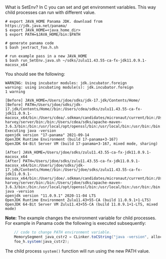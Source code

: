 What is SetEnv?
In C you can set and get environment variables. This way child processes can run with different value.

```shell
# export JAVA_HOME Panama JDK. download from https://jdk.java.net/panama/ 
$ export JAVA_HOME=<java_home_dir>
$ export PATH=$JAVA_HOME/bin:$PATH

# generate panama code
$ bash jextract_foo.h.sh

# run example pass in a new JAVA_HOME 
$ bash run_SetEnv.java.sh ~/sdks/zulu11.43.55-ca-fx-jdk11.0.9.1-macosx_x64
```
You should see the following:
```shell
WARNING: Using incubator modules: jdk.incubator.foreign
warning: using incubating module(s): jdk.incubator.foreign
1 warning

[Before] JAVA_HOME=/Users/jdoe/sdks/jdk-17.jdk/Contents/Home/
[Before] PATH=/Users/jdoe/sdks/jdk-17.jdk/Contents/Home//bin:/Users/cdea/sdks/zulu11.43.55-ca-fx-jdk11.0.9.1-macosx_x64/bin:/Users/cdea/.sdkman/candidates/micronaut/current/bin:/Users/cdea/.sdkman/candidates/java/current/bin:/Users/cdea/.sdkman/candidates/gradle/current/bin:/Users/cdea/projects/project-harvey/server/bin:/bin:/Users/cdea/sdks/apache-maven-3.6.3/bin:/bin:/usr/local/opt/openssl/bin:/usr/local/bin:/usr/bin:/bin:/usr/sbin:/sbin:/usr/local/MacGPG2/bin:/Library/Apple/usr/bin:.bach/bin
Executing java -version
openjdk version "17-panama" 2021-09-14
OpenJDK Runtime Environment (build 17-panama+3-167)
OpenJDK 64-Bit Server VM (build 17-panama+3-167, mixed mode, sharing)

[After] JAVA_HOME=/Users/jdoe/sdks/zulu11.43.55-ca-fx-jdk11.0.9.1-macosx_x64
[After] PATH=/Users/jdoe/sdks/zulu11.43.55-ca-fx-jdk11.0.9.1-macosx_x64/bin:/Users/jdoe/sdks/jdk-17.jdk/Contents/Home//bin:/Users/jdoe/sdks/zulu11.43.55-ca-fx-jdk11.0.9.1-macosx_x64/bin:/Users/jdoe/.sdkman/candidates/micronaut/current/bin:/Users/jdoe/.sdkman/candidates/java/current/bin:/Users/jdoe/.sdkman/candidates/gradle/current/bin:/Users/jdoe/projects/project-harvey/server/bin:/bin:/Users/jdoe/sdks/apache-maven-3.6.3/bin:/bin:/usr/local/opt/openssl/bin:/usr/local/bin:/usr/bin:/bin:/usr/sbin:/sbin:/usr/local/MacGPG2/bin:/Library/Apple/usr/bin:.bach/bin
java -version
openjdk version "11.0.9.1" 2020-11-04 LTS
OpenJDK Runtime Environment Zulu11.43+55-CA (build 11.0.9.1+1-LTS)
OpenJDK 64-Bit Server VM Zulu11.43+55-CA (build 11.0.9.1+1-LTS, mixed mode)
```
**Note:**
The example changes the environment variable for child processes. For example in Panama code the following is executed subsequently:
```java
    // code to change PATH environment variable.
    MemorySegment java_cstr2 = CLinker.toCString("java -version", allocator);
    foo_h.system(java_cstr2);
```
The child process `system()` function will run using the new PATH value.